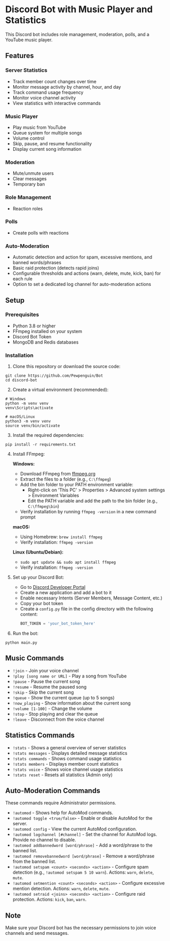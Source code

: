 # Discord Bot with Music Player and Statistics

This Discord bot includes role management, moderation, polls, and a YouTube music player.

## Features

### Server Statistics
- Track member count changes over time
- Monitor message activity by channel, hour, and day
- Track command usage frequency
- Monitor voice channel activity
- View statistics with interactive commands

### Music Player
- Play music from YouTube
- Queue system for multiple songs
- Volume control
- Skip, pause, and resume functionality
- Display current song information

### Moderation
- Mute/unmute users
- Clear messages
- Temporary ban

### Role Management
- Reaction roles

### Polls
- Create polls with reactions

### Auto-Moderation
- Automatic detection and action for spam, excessive mentions, and banned words/phrases
- Basic raid protection (detects rapid joins)
- Configurable thresholds and actions (warn, delete, mute, kick, ban) for each rule
- Option to set a dedicated log channel for auto-moderation actions

## Setup

### Prerequisites
- Python 3.8 or higher
- FFmpeg installed on your system
- Discord Bot Token
- MongoDB and Redis databases

### Installation

1. Clone this repository or download the source code:
```
git clone https://github.com/Pewpenguin/Bot
cd discord-bot
```

2. Create a virtual environment (recommended):
```
# Windows
python -m venv venv
venv\Scripts\activate

# macOS/Linux
python3 -m venv venv
source venv/bin/activate
```

3. Install the required dependencies:
```
pip install -r requirements.txt
```

4. Install FFmpeg:

   **Windows:**
   - Download FFmpeg from [ffmpeg.org](https://ffmpeg.org/download.html)
   - Extract the files to a folder (e.g., `C:\ffmpeg`)
   - Add the bin folder to your PATH environment variable:
     - Right-click on 'This PC' > Properties > Advanced system settings > Environment Variables
     - Edit the PATH variable and add the path to the bin folder (e.g., `C:\ffmpeg\bin`)
   - Verify installation by running `ffmpeg -version` in a new command prompt

   **macOS:**
   - Using Homebrew: `brew install ffmpeg`
   - Verify installation: `ffmpeg -version`

   **Linux (Ubuntu/Debian):**
   - `sudo apt update && sudo apt install ffmpeg`
   - Verify installation: `ffmpeg -version`

5. Set up your Discord Bot:
   - Go to [Discord Developer Portal](https://discord.com/developers/applications)
   - Create a new application and add a bot to it
   - Enable necessary Intents (Server Members, Message Content, etc.)
   - Copy your bot token
   - Create a `config.py` file in the config directory with the following content:
     ```python
     BOT_TOKEN = 'your_bot_token_here'
     ```

6. Run the bot:
```
python main.py
```

## Music Commands

- `!join` - Join your voice channel
- `!play [song name or URL]` - Play a song from YouTube
- `!pause` - Pause the current song
- `!resume` - Resume the paused song
- `!skip` - Skip the current song
- `!queue` - Show the current queue (up to 5 songs)
- `!now_playing` - Show information about the current song
- `!volume [1-100]` - Change the volume
- `!stop` - Stop playing and clear the queue
- `!leave` - Disconnect from the voice channel

## Statistics Commands

- `!stats` - Shows a general overview of server statistics
- `!stats messages` - Displays detailed message statistics
- `!stats commands` - Shows command usage statistics
- `!stats members` - Displays member count statistics
- `!stats voice` - Shows voice channel usage statistics
- `!stats reset` - Resets all statistics (Admin only)

## Auto-Moderation Commands

These commands require Administrator permissions.

- `!automod` - Shows help for AutoMod commands.
- `!automod toggle <true/false>` - Enable or disable AutoMod for the server.
- `!automod config` - View the current AutoMod configuration.
- `!automod logchannel [#channel]` - Set the channel for AutoMod logs. Provide no channel to disable.
- `!automod addbannedword [word/phrase]` - Add a word/phrase to the banned list.
- `!automod removebannedword [word/phrase]` - Remove a word/phrase from the banned list.
- `!automod setspam <count> <seconds> <action>` - Configure spam detection (e.g., `!automod setspam 5 10 warn`). Actions: `warn`, `delete`, `mute`.
- `!automod setmention <count> <seconds> <action>` - Configure excessive mention detection. Actions: `warn`, `delete`, `mute`.
- `!automod setraid <joins> <seconds> <action>` - Configure raid protection. Actions: `kick`, `ban`, `warn`.

## Note

Make sure your Discord bot has the necessary permissions to join voice channels and send messages.